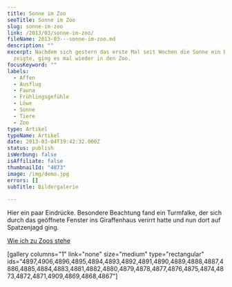 ```yaml
---
title: Sonne im Zoo
seoTitle: Sonne im Zoo
slug: sonne-im-zoo
link: /2013/03/sonne-im-zoo/
fileName: 2013-03---sonne-im-zoo.md
description: ""
excerpt: Nachdem sich gestern das erste Mal seit Wochen die Sonne ein Bisschen
  zeigte, ging es mal wieder in den Zoo.
focusKeyword: ""
labels:
  - Affen
  - Ausflug
  - Fauna
  - Frühlingsgefühle
  - Löwe
  - Sonne
  - Tiere
  - Zoo
type: Artikel
typeName: Artikel
date: 2013-03-04T19:42:32.000Z
status: publish
isWerbung: false
isAffiliate: false
thumbnailId: "4873"
image: /img/demo.jpg
errors: []
subTitle: Bildergalerie
  
---
```


Hier ein paar Eindrücke. Besondere Beachtung fand ein Turmfalke, der sich durch
das geöffnete Fenster ins Giraffenhaus verirrt hatte und nun dort auf
Spatzenjagd ging.

[Wie ich zu Zoos stehe](/2015/04/wie-ich-zu-zoos-stehe/)

[gallery columns="1" link="none" size="medium" type="rectangular"
ids="4897,4906,4896,4895,4894,4893,4892,4891,4890,4889,4888,4887,4886,4885,4884,4883,4881,4882,4880,4879,4878,4877,4876,4875,4874,4873,4872,4871,4909,4869,4868,4867"]

  